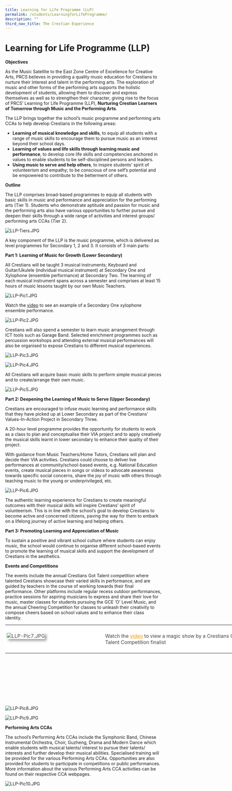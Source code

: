 ```yaml
---
title: Learning for Life Programme (LLP)
permalink: /students/LearningforLifeProgramme/
description: ""
third_nav_title: The Crestian Experience
---
```

Learning for Life Programme (LLP)
=================================

  

**Objectives**

  

As the Music Satellite to the East Zone Centre of Excellence for Creative Arts, PRCS believes in providing a quality music education for Crestians to nurture their interest and talent in the performing arts. The exploration of music and other forms of the performing arts supports the holistic development of students, allowing them to discover and express themselves as well as to strengthen their character, giving rise to the focus of PRCS’ Learning for Life Programme (LLP),&nbsp;**Nurturing Crestian Learners of Tomorrow through Music and the Performing Arts**.  

  

The LLP brings together the school’s music programme and performing arts CCAs to help develop Crestians in the following areas:

  

*   **Learning of musical knowledge and skills**, to equip all students with a range of music skills to encourage them to pursue music as an interest beyond their school days.
*   **Learning of values and life skills through learning music and performance**, to develop core life skills and competencies anchored in values to enable students to be self-disciplined persons and leaders.
*   **Using music to serve and help others**, to inspire students’ spirit of volunteerism and empathy; to be conscious of one self’s potential and be empowered to contribute to the betterment of others.

  

**Outline**

  

The LLP comprises broad-based programmes to equip all students with basic skills in music and performance and appreciation for the performing arts (Tier 1). Students who demonstrate aptitude and passion for music and the performing arts also have various opportunities to further pursue and deepen their skills through a wide range of activities and interest groups/ performing arts CCAs (Tier 2).

  

![LLP-Tiers.JPG](https://prcss.moe.edu.sg/qql/slot/u200/e-OpenHouse%202020/LLP-Tiers.JPG)  

A key component of the LLP is the music programme, which is delivered as level programmes for Secondary 1, 2 and 3. It consists of 3 main parts:  

  

**Part 1: Learning of Music for Growth (Lower Secondary)**  

  

All Crestians will be taught 3 musical instruments; Keyboard and Guitar/Ukulele (individual musical instrument) at Secondary One and Xylophone (ensemble performance) at Secondary Two. The learning of each musical instrument spans across a semester and comprises at least 15 hours of music lessons taught by our own Music Teachers.

  

![LLP-Pic1.JPG](https://prcss.moe.edu.sg/qql/slot/u200/e-OpenHouse%202020/LLP-Pic1.JPG)  

Watch the&nbsp;[video](http://gg.gg/prcss-llp)&nbsp;to see an example of a Secondary One xylophone ensemble performance.

  

![LLP-Pic2.JPG](https://prcss.moe.edu.sg/qql/slot/u200/e-OpenHouse%202020/LLP-Pic2.JPG)  

Crestians will also spend a semester to learn music arrangement through ICT tools such as Garage Band. Selected enrichment programmes such as percussion workshops and attending external musical performances will also be organised to expose Crestians to different musical experiences.

  

![LLP-Pic3.JPG](https://prcss.moe.edu.sg/qql/slot/u200/e-OpenHouse%202020/LLP-Pic3.JPG)

  

![LLP-Pic4.JPG](https://prcss.moe.edu.sg/qql/slot/u200/e-OpenHouse%202020/LLP-Pic4.JPG)  

All Crestians will acquire basic music skills to perform simple musical pieces and to create/arrange their own music.

  

![LLP-Pic5.JPG](https://prcss.moe.edu.sg/qql/slot/u200/e-OpenHouse%202020/LLP-Pic5.JPG)  

**Part 2: Deepening the Learning of Music to Serve (Upper Secondary)**

  

Crestians are encouraged to infuse music learning and performance skills that they have picked up at Lower Secondary as part of the Crestians’ Values-In-Action Project in Secondary Three.&nbsp;  

  

A 20-hour level programme provides the opportunity for students to work as a class to plan and conceptualise their VIA project and to apply creatively the musical skills learnt in lower secondary to enhance their quality of their project.

  

With guidance from Music Teachers/Home Tutors, Crestians will plan and decide their VIA activities. Crestians could choose to deliver live performances at community/school-based events, e.g. National Education events, create musical pieces in songs or videos to advocate awareness towards specific social concerns, share the joy of music with others through teaching music to the young or underprivileged, etc.

  

![LLP-Pic6.JPG](https://prcss.moe.edu.sg/qql/slot/u200/e-OpenHouse%202020/LLP-Pic6.JPG)  

The authentic learning experience for Crestians to create meaningful outcomes with their musical skills will inspire Crestians’ spirit of volunteerism. This is in line with the school’s goal to develop Crestians to become active and concerned citizens, paving the way for them to embark on a lifelong journey of active learning and helping others.  

  

**Part 3: Promoting Learning and Appreciation of Music**&nbsp;

  

To sustain a positive and vibrant school culture where students can enjoy music, the school would continue to organise different school-based events to promote the learning of musical skills and support the development of Crestians in the aesthetics.  

  

**Events and Competitions**  

  

The events include the annual Crestians Got Talent competition where talented Crestians showcase their varied skills in performance, and are guided by teachers in the course of working towards their final performance. Other platforms include regular recess outdoor performances, practice sessions for aspiring musicians to express and share their love for music, master classes for students pursuing the GCE ‘O’ Level Music, and the annual Cheering Competition for classes to unleash their creativity to compose cheers based on school values and to enhance their class identity.  

<table style="margin: auto; outline: 0px; padding: 0px; border-collapse: collapse; clear: both; border: none; table-layout: fixed; width: 779.2px; height: 246px;" class="ive_eobj_center ives_tab_kosong"><tbody style="margin: 0px; outline: 0px; padding: 0px;"><tr style="margin: 0px; outline: 0px; padding: 0px;"><td style="margin: 0px; outline: 0px; padding: 5px; vertical-align: top; border: none; background: rgb(255, 255, 255); color: rgb(68, 68, 68); width: 308px;"><br style="margin: 0px; outline: 0px; padding: 0px;"><img style="margin: 0px 10px 0px 0px; outline: 0px; padding: 0px; border: none; max-width: 100%; float: left; box-shadow: rgb(153, 153, 153) 5px 5px 8px;" class="ive_eobj_left" alt="LLP-Pic7.JPG" src="https://prcss.moe.edu.sg/qql/slot/u200/e-OpenHouse%202020/LLP-Pic7.JPG"><br style="margin: 0px; outline: 0px; padding: 0px;"></td><td style="margin: 0px; outline: 0px; padding: 5px; vertical-align: top; border: none; background: rgb(255, 255, 255); color: rgb(68, 68, 68); text-align: left; width: 452px;" valign="top"><br style="margin: 0px; outline: 0px; padding: 0px;">Watch the&nbsp;<a style="margin: 0px; outline: 0px; padding: 0px; color: rgb(238, 153, 18); text-decoration: underline;" target="_blank" href="http://gg.gg/prcss-llp-cgt">video</a>&nbsp;to view a magic show by a Crestians Got Talent Competition finalist<br style="margin: 0px; outline: 0px; padding: 0px;"><br style="margin: 0px; outline: 0px; padding: 0px;"></td></tr></tbody></table>

  

![LLP-Pic8.JPG](https://prcss.moe.edu.sg/qql/slot/u200/e-OpenHouse%202020/LLP-Pic8.JPG)  

![LLP-Pic9.JPG](https://prcss.moe.edu.sg/qql/slot/u200/e-OpenHouse%202020/LLP-Pic9.JPG)  

**Performing Arts CCAs**  

  

The school’s Performing Arts CCAs include the Symphonic Band, Chinese Instrumental Orchestra, Choir, Guzheng, Drama and Modern Dance which enable students with musical talents/ interest to pursue their talents/ interests and further develop their musical abilities. Specialised training will be provided for the various Performing Arts CCAs. Opportunities are also provided for students to participate in competitions or public performances. More information about the various Performing Arts CCA activities can be found on their respective CCA webpages.

  

![LLP-Pic10.JPG](https://prcss.moe.edu.sg/qql/slot/u200/e-OpenHouse%202020/LLP-Pic10.JPG)